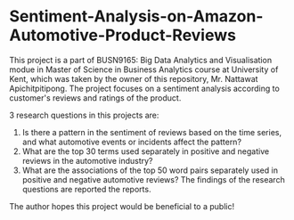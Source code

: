 # Sentiment-Analysis-on-Amazon-Automotive-Product-Reviews
This project is a part of BUSN9165: Big Data Analytics and Visualisation modue in Master of Science in Business Analytics course at University of Kent, which was taken by the owner of this repository, Mr. Nattawat Apichitpitipong. The project focuses on a sentiment analysis according to customer's reviews and ratings of the product. 

3 research questions in this projects are:
  1. Is there a pattern in the sentiment of reviews based on the time series, and what automotive events or incidents affect the pattern?
  2. What are the top 30 terms used separately in positive and negative reviews in the automotive industry?
  3. What are the associations of the top 50 word pairs separately used in positive and negative automotive reviews?
The findings of the research questions are reported the reports.

The author hopes this project would be beneficial to a public!
